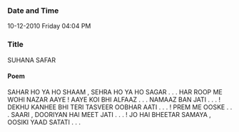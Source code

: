 ### Date and Time

10-12-2010 Friday 04:04 PM

### Title

SUHANA SAFAR

#### Poem

SAHAR HO YA HO SHAAM , SEHRA HO YA HO SAGAR . . . HAR ROOP ME WOHI NAZAR AAYE ! AAYE KOI BHI ALFAAZ . . . NAMAAZ BAN JATI . . . ! DEKHU KANHEE BHI TERI TASVEER OOBHAR AATI . . . ! PREM ME OOSKE . . . SAARI , DOORIYAN HAI MEET JATI . . . ! JO HAI BHEETAR SAMAYA , OOSIKI YAAD SATATI . . .
